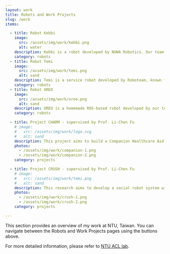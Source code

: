 ```yaml
---
layout: work
title: Robots and Work Projects
slug: /work
items:

  - title: Robot Kebbi
    image:
      src: /assets/img/work/kebbi.png
      alt: water
    description: Kebbi is a robot developed by NUWA Robotics. Our team uses Java to build its core functionalities, focusing on a companion app that includes features like depression detection, cognitive assessment, and healthcare support.
    category: robots
  - title: Robot Temi
    image:
      src: /assets/img/work/temi.png
      alt: sand
    description: Temi is a service robot developed by Roboteam, known for its advanced navigation capabilities. I work with Temi to integrate social features and mobility functions, utilizing its sensors to create practical applications. My role also includes deploying Temi effectively in environments such as elderly care centers and hospital nursing wards.
    category: robots
  - title: Robot OREO 
    image:
      src: /assets/img/work/oreo.png
      alt: sand
    description: OREO is a homemade ROS-based robot developed by our team. It is equipped with multiple sensors, including 2D and 3D LiDAR, RGB-D cameras, and 2D laser scanners, enabling it to perceive its surroundings through advanced visual observation. OREO is also designed with omnidirectional wheels for smoother and more agile movement. My role focused on implementing social interaction features, allowing OREO to engage in natural language conversations effectively.
    category: robots

  - title: Project CHARM - supervised by Prof. Li-Chen Fu
    # image:
    #   src: /assets/img/work/logo.svg
    #   alt: sand
    description: This project aims to build a Companion Healthcare Aid Robot Manager – CHARM to provide essential support functions for the elderly suffering from chronic diseases, cognitive impairments, emotional disorders, and the general population. Utilizing robots' perception capabilities and natural interfaces, we design an autonomous service framework that focuses on the daily-life communication of the elderly.
    photos:
      - /assets/img/work/companion-1.png
      - /assets/img/work/companion-2.png
    category: projects

  - title: Project CRUSH - supervised by Prof. Li-Chen Fu
    # image:
    #   src: /assets/img/work/temi.png
    #   alt: sand
    description: This research aims to develop a social robot system with autonomous cognitive and behavioral abilities, including spatial, social and memory cognition, enabling natural human-robot interactions. Outcomes include AI robots that understand environments and provide services, an empathetic social cognition module, and memory assistance features developed in collaboration with enterprises.  
    photos:
      - /assets/img/work/crush-1.png
      - /assets/img/work/crush-2.png
    category: projects

---
```


This section provides an overview of my work at NTU, Taiwan. You can navigate between the Robots and Work Projects pages using the buttons above.

For more detailed information, please refer to [NTU ACL lab](https://www.ntueeacl.com/).


<br />




